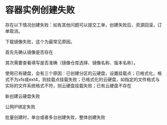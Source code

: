 
# 容器实例创建失败

存在以下情况创建失败：如有其他问题可以提交工单，创建失败后，资源回滚，订单取消。


下载镜像失败，这个为最常见原因。

首先先确认镜像是否存在

其次需要查看填写是否准确（镜像仓库选择、镜像名称、版本名称）。

使用已有硬盘，会有三个原因：已创建分区的云硬盘，设置挂载点；已格式化，格式不为xfs或ext4，则挂载点挂载失败；已格式化的云硬盘，如指定的文件格式与实际的文件系统格式不符，则云硬盘挂载失败；已有云硬盘不存在

新创建云硬盘失败

公网IP绑定失败

批量创建时，单台或者多台创建失败，整体创建失败
